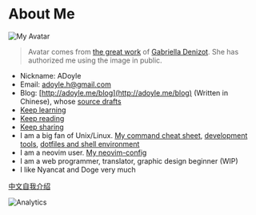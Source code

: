 # About Me

![My Avatar](https://avatars2.githubusercontent.com/u/1998490?v=3&s=120)
> Avatar comes from [the great work][] of [Gabriella Denizot][]. She has authorized me using the image in public.

- Nickname: ADoyle
- Email: [adoyle.h@gmail.com](mailto:adoyle.h@gmail.com)
- Blog: [http://adoyle.me/blog](http://adoyle.me/blog) (Written in Chinese), whose [source drafts](https://github.com/adoyle-h/blog)
- [Keep learning](https://github.com/adoyle-h/Today-I-Learned)
- [Keep reading](https://github.com/adoyle-h/What-I-Read)
- [Keep sharing](https://github.com/adoyle-h/Presentations)
- I am a big fan of Unix/Linux. [My command cheat sheet](https://github.com/adoyle-h/my-command-cheat), [development tools](https://github.com/adoyle-h/my-development-tools), [dotfiles and shell environment](https://github.com/adoyle-h/dotfiles)
- I am a neovim user. [My neovim-config](https://github.com/adoyle-h/neovim-config)
- I am a web programmer, translator, graphic design beginner (WIP)
- I like Nyancat and Doge very much

[中文自我介绍](http://adoyle.me/blog/about/)


![Analytics](https://ga-beacon.appspot.com/UA-52556444-3/adoyle/about/readme?pixel)


<!-- links -->

[the great work]: http://simpledesktops.com/browse/desktops/2010/aug/19/classy
[Gabriella Denizot]: http://gabrielladenizot.com/
